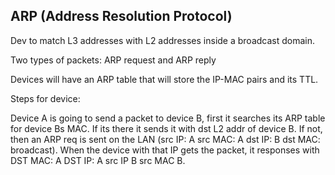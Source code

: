 ## ARP (Address Resolution Protocol)

Dev to match L3 addresses with L2 addresses inside a broadcast domain.

Two types of packets: ARP request and ARP reply

Devices will have an ARP table that will store the IP-MAC pairs and its TTL.

Steps for device: 

Device A is going to send a packet to device B, first it searches its ARP table for device Bs MAC. If its there it sends it with dst L2 addr of device B. If not, then an ARP req is sent on the LAN (src IP: A src MAC: A dst IP: B dst MAC: broadcast). When the device with that IP gets the packet, it responses with DST MAC: A DST IP: A src IP B src MAC B.











